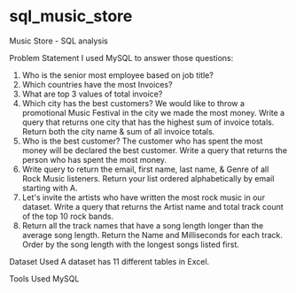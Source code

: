 # sql_music_store
Music Store - SQL analysis

Problem Statement
I used MySQL to answer those questions:
1. Who is the senior most employee based on job title?
2. Which countries have the most Invoices?
3. What are top 3 values of total invoice?
4. Which city has the best customers? We would like to throw a promotional Music Festival in the city we made the most money. Write a query that returns one city that has the highest sum of invoice totals. Return both the city name & sum of all invoice totals.
5. Who is the best customer? The customer who has spent the most money will be declared the best customer. Write a query that returns the person who has spent the most money.
6. Write query to return the email, first name, last name, & Genre of all Rock Music listeners. Return your list ordered alphabetically by email starting with A.
7. Let's invite the artists who have written the most rock music in our dataset. Write a query that returns the Artist name and total track count of the top 10 rock bands.
8. Return all the track names that have a song length longer than the average song length. Return the Name and Milliseconds for each track. Order by the song length with the longest songs listed first.

Dataset Used
A dataset has 11 different tables in Excel.

Tools Used
MySQL
